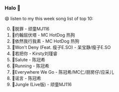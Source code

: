 

### Halo 👋

😄 listen to my this week song list of top 10:

0. 🌈脱罪 - 顽童MJ116
1. 🌈约翰屈伏塔 - MC HotDog 热狗
2. 🌈依然我行我素 - MC HotDog 热狗
3. 🌈Won't Deny (Feat. 瘦子E.SO) - 呆宝静/瘦子E.SO
4. 🌈若把你 - Kirsty刘瑾睿
5. 🌈Salute - 陈冠希
6. 🌈Running - 陈冠希
7. 🌈Everywhere We Go - 陈冠希/MC仁/厨房仔/应采儿
8. 🌈谣言 - 陈冠希
9. 🌈Jungle (Live版) - 顽童MJ116

